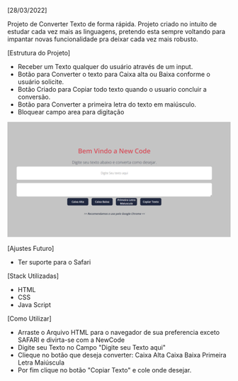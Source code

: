 [28/03/2022]

Projeto de Converter Texto de forma rápida.
Projeto criado no intuito de estudar cada vez mais as linguagens, pretendo esta sempre voltando para impantar novas funcionalidade pra deixar cada vez mais robusto.

[Estrutura do Projeto]

- Receber um Texto qualquer do usuário através de um input.
- Botão para Converter o texto para Caixa alta ou Baixa conforme o usuário solicite.
- Botão Criado para Copiar todo texto quando o usuario concluir a conversão.
- Botão para Converter a primeira letra do texto em maiúsculo.
- Bloquear campo area para digitação

![alt text](assets/img/Screenshot.png)

[Ajustes Futuro]
- Ter suporte para o Safari

[Stack Utilizadas]

- HTML
- CSS
- Java Script


[Como Utilizar]

- Arraste o Arquivo HTML para o navegador de sua preferencia exceto SAFARI e divirta-se com a NewCode
- Digite seu Texto no Campo "Digite seu Texto aqui"
- Clieque no botão que deseja converter:
    Caixa Alta
    Caixa Baixa
    Primeira Letra Maiúscula
- Por fim clique no botão "Copiar Texto" e cole onde desejar.
